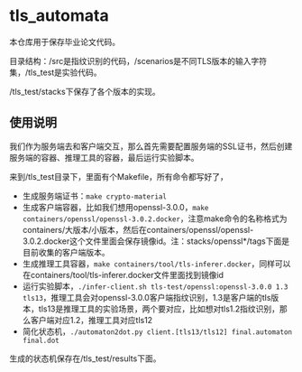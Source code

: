 # tls_automata

本仓库用于保存毕业论文代码。

目录结构：/src是指纹识别的代码，/scenarios是不同TLS版本的输入字符集，/tls_test是实验代码。

/tls_test/stacks下保存了各个版本的实现。

## 使用说明

我们作为服务端去和客户端交互，那么首先需要配置服务端的SSL证书，然后创建服务端的容器、推理工具的容器，最后运行实验脚本。

来到/tls_test目录下，里面有个Makefile，所有命令都写好了，

- 生成服务端证书：`make crypto-material`
- 生成客户端容器，比如我们想用openssl-3.0.0，`make containers/openssl/openssl-3.0.2.docker`，注意make命令的名称格式为containers/大版本/小版本，然后在containers/openssl/openssl-3.0.2.docker这个文件里面会保存镜像id。注：stacks/openssl*/tags下面是目前收集的客户端版本。
- 生成推理工具容器，`make containers/tool/tls-inferer.docker`，同样可以在containers/tool/tls-inferer.docker文件里面找到镜像id
- 运行实验脚本，`./infer-client.sh tls-test/openssl:openssl-3.0.0 1.3 tls13`，推理工具会对openssl-3.0.0客户端指纹识别，1.3是客户端的tls版本，tls13是推理工具的实验场景，两个要对应，比如想对tls1.2指纹识别，那么客户端对应1.2，推理工具对应tls12
- 简化状态机，`./automaton2dot.py client.[tls13/tls12] final.automaton final.dot`

生成的状态机保存在/tls_test/results下面。
